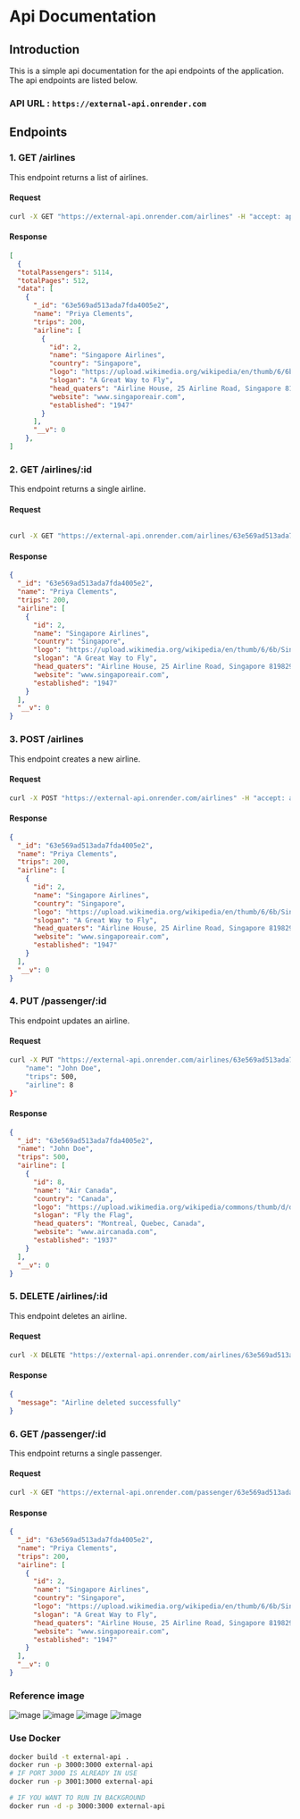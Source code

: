 # Api Documentation
## Introduction
This is a simple api documentation for the api endpoints of the application. The api endpoints are listed below.

### API URL : ```https://external-api.onrender.com```

## Endpoints

### 1. GET /airlines

This endpoint returns a list of airlines.

#### Request

```bash
curl -X GET "https://external-api.onrender.com/airlines" -H "accept: application/json"
```


#### Response

```json
[
  {
  "totalPassengers": 5114,
  "totalPages": 512,
  "data": [
    {
      "_id": "63e569ad513ada7fda4005e2",
      "name": "Priya Clements",
      "trips": 200,
      "airline": [
        {
          "id": 2,
          "name": "Singapore Airlines",
          "country": "Singapore",
          "logo": "https://upload.wikimedia.org/wikipedia/en/thumb/6/6b/Singapore_Airlines_Logo_2.svg/250px-Singapore_Airlines_Logo_2.svg.png",
          "slogan": "A Great Way to Fly",
          "head_quaters": "Airline House, 25 Airline Road, Singapore 819829",
          "website": "www.singaporeair.com",
          "established": "1947"
        }
      ],
      "__v": 0
    },
]
```

### 2. GET /airlines/:id

This endpoint returns a single airline.

#### Request

```bash

curl -X GET "https://external-api.onrender.com/airlines/63e569ad513ada7fda4005e2" -H "accept: application/json"
```

#### Response

```json
{
  "_id": "63e569ad513ada7fda4005e2",
  "name": "Priya Clements",
  "trips": 200,
  "airline": [
    {
      "id": 2,
      "name": "Singapore Airlines",
      "country": "Singapore",
      "logo": "https://upload.wikimedia.org/wikipedia/en/thumb/6/6b/Singapore_Airlines_Logo_2.svg/250px-Singapore_Airlines_Logo_2.svg.png",
      "slogan": "A Great Way to Fly",
      "head_quaters": "Airline House, 25 Airline Road, Singapore 819829",
      "website": "www.singaporeair.com",
      "established": "1947"
    }
  ],
  "__v": 0
}
```

### 3. POST /airlines

This endpoint creates a new airline.

#### Request

```bash
curl -X POST "https://external-api.onrender.com/airlines" -H "accept: application/json" -H "Content-Type: application/json" -d "{ \"name\": \"Priya Clements\", \"trips\": 200, \"airline\": [ { \"id\": 2, \"name\": \"Singapore Airlines\", \"country\": \"Singapore\", \"logo\": \"https://upload.wikimedia.org/wikipedia/en/thumb/6/6b/Singapore_Airlines_Logo_2.svg/250px-Singapore_Airlines_Logo_2.svg.png\", \"slogan\": \"A Great Way to Fly\", \"head_quaters\": \"Airline House, 25 Airline Road, Singapore 819829\", \"website\": \"www.singaporeair.com\", \"established\": \"1947\" } ]}"
```

#### Response

```json
{
  "_id": "63e569ad513ada7fda4005e2",
  "name": "Priya Clements",
  "trips": 200,
  "airline": [
    {
      "id": 2,
      "name": "Singapore Airlines",
      "country": "Singapore",
      "logo": "https://upload.wikimedia.org/wikipedia/en/thumb/6/6b/Singapore_Airlines_Logo_2.svg/250px-Singapore_Airlines_Logo_2.svg.png",
      "slogan": "A Great Way to Fly",
      "head_quaters": "Airline House, 25 Airline Road, Singapore 819829",
      "website": "www.singaporeair.com",
      "established": "1947"
    }
  ],
  "__v": 0
}
```

### 4. PUT /passenger/:id

This endpoint updates an airline.

#### Request

```bash
curl -X PUT "https://external-api.onrender.com/airlines/63e569ad513ada7fda4005e2" -H "accept: application/json" -H "Content-Type: application/json" -d {
    "name": "John Doe",
    "trips": 500,
    "airline": 8
}"
```

#### Response

```json
{
  "_id": "63e569ad513ada7fda4005e2",
  "name": "John Doe",
  "trips": 500,
  "airline": [
    {
      "id": 8,
      "name": "Air Canada",
      "country": "Canada",
      "logo": "https://upload.wikimedia.org/wikipedia/commons/thumb/d/d9/Air_Canada_Logo.svg/250px-Air_Canada_Logo.svg.png",
      "slogan": "Fly the Flag",
      "head_quaters": "Montreal, Quebec, Canada",
      "website": "www.aircanada.com",
      "established": "1937"
    }
  ],
  "__v": 0
}
```

### 5. DELETE /airlines/:id

This endpoint deletes an airline.

#### Request

```bash
curl -X DELETE "https://external-api.onrender.com/airlines/63e569ad513ada7fda4005e2" -H "accept: application/json"
```

#### Response

```json
{
  "message": "Airline deleted successfully"
}
```

### 6. GET /passenger/:id

This endpoint returns a single passenger.

#### Request

```bash
curl -X GET "https://external-api.onrender.com/passenger/63e569ad513ada7fda4005e2" -H "accept: application/json"
```

#### Response

```json
{
  "_id": "63e569ad513ada7fda4005e2",
  "name": "Priya Clements",
  "trips": 200,
  "airline": [
    {
      "id": 2,
      "name": "Singapore Airlines",
      "country": "Singapore",
      "logo": "https://upload.wikimedia.org/wikipedia/en/thumb/6/6b/Singapore_Airlines_Logo_2.svg/250px-Singapore_Airlines_Logo_2.svg.png",
      "slogan": "A Great Way to Fly",
      "head_quaters": "Airline House, 25 Airline Road, Singapore 819829",
      "website": "www.singaporeair.com",
      "established": "1947"
    }
  ],
  "__v": 0
}
```
### Reference image

<!-- add image from image folder -->

![image](./images/1.png) 
![image](./images/2.png)
![image](./images/3.png)
![image](./images/4.png)

### Use Docker

```bash
docker build -t external-api .
docker run -p 3000:3000 external-api
# IF PORT 3000 IS ALREADY IN USE
docker run -p 3001:3000 external-api

# IF YOU WANT TO RUN IN BACKGROUND
docker run -d -p 3000:3000 external-api

```









